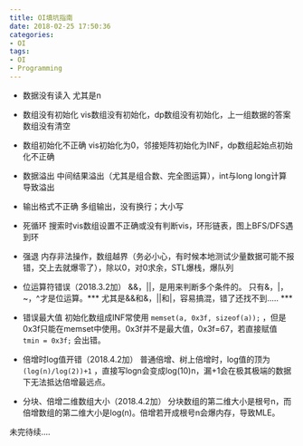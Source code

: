```yaml
---
title: OI填坑指南
date: 2018-02-25 17:50:36
categories:
- OI
tags:
- OI
- Programming
---
```


- 数据没有读入
尤其是n

- 数组没有初始化
vis数组没有初始化，dp数组没有初始化，上一组数据的答案数组没有清空

- 数组初始化不正确
vis初始化为0，邻接矩阵初始化为INF，dp数组起始点初始化不正确

- 数据溢出
中间结果溢出（尤其是组合数、完全图运算），int与long long计算导致溢出

- 输出格式不正确
多组输出，没有换行；大小写

- 死循环
搜索时vis数组设置不正确或没有判断vis，环形链表，图上BFS/DFS遇到环

- 强退
内存非法操作，数组越界（务必小心，有时候本地测试少量数据可能不报错，交上去就爆零了），除以0，对0求余，STL爆栈，爆队列

- 位运算符错误（2018.3.2加）
&&，||，是用来判断多个条件的。
只有&，|，~，^才是位运算。*** 尤其是&&和&，||和|，容易搞混，错了还找不到..... ***

- 错误最大值
初始化数组成INF常使用 ```memset(a, 0x3f, sizeof(a));``` ，但是0x3f只能在memset中使用。0x3f并不是最大值，0x3f=67，若直接赋值 ```tmin = 0x3f;``` 会出错。

- 倍增时log值开错（2018.4.2加）
普通倍增、树上倍增时，log值的顶为 ```(log(n)/log(2))+1``` ，直接写logn会变成log(10)n，漏+1会在极其极端的数据下无法抵达倍增最远点。

- 分块、倍增二维数组大小（2018.4.2加）
分块数组的第二维大小是根号n，而倍增数组的第二维大小是log(n)。倍增若开成根号n会爆内存，导致MLE。

未完待续....